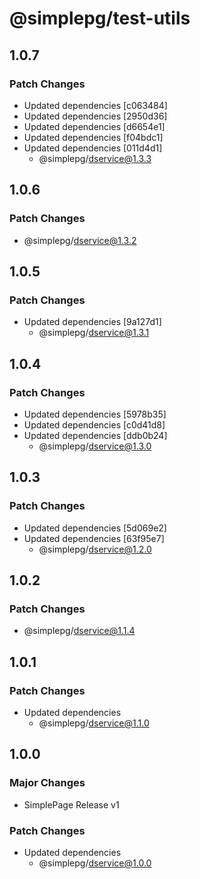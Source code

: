 # @simplepg/test-utils

## 1.0.7

### Patch Changes

- Updated dependencies [c063484]
- Updated dependencies [2950d36]
- Updated dependencies [d6654e1]
- Updated dependencies [f04bdc1]
- Updated dependencies [011d4d1]
  - @simplepg/dservice@1.3.3

## 1.0.6

### Patch Changes

- @simplepg/dservice@1.3.2

## 1.0.5

### Patch Changes

- Updated dependencies [9a127d1]
  - @simplepg/dservice@1.3.1

## 1.0.4

### Patch Changes

- Updated dependencies [5978b35]
- Updated dependencies [c0d41d8]
- Updated dependencies [ddb0b24]
  - @simplepg/dservice@1.3.0

## 1.0.3

### Patch Changes

- Updated dependencies [5d069e2]
- Updated dependencies [63f95e7]
  - @simplepg/dservice@1.2.0

## 1.0.2

### Patch Changes

- @simplepg/dservice@1.1.4

## 1.0.1

### Patch Changes

- Updated dependencies
  - @simplepg/dservice@1.1.0

## 1.0.0

### Major Changes

- SimplePage Release v1

### Patch Changes

- Updated dependencies
  - @simplepg/dservice@1.0.0
